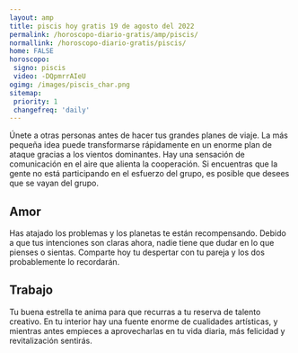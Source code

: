 ```yaml
---
layout: amp
title: piscis hoy gratis 19 de agosto del 2022 
permalink: /horoscopo-diario-gratis/amp/piscis/
normallink: /horoscopo-diario-gratis/piscis/
home: FALSE
horoscopo:
 signo: piscis
 video: -DQpmrrAIeU
ogimg: /images/piscis_char.png
sitemap:
 priority: 1
 changefreq: 'daily'
---
```



Únete a otras personas antes de hacer tus grandes planes de viaje. La más pequeña idea puede transformarse rápidamente en un enorme plan de ataque gracias a los vientos dominantes. Hay una sensación de comunicación en el aire que alienta la cooperación. Si encuentras que la gente no está participando en el esfuerzo del grupo, es posible que desees que se vayan del grupo.

## Amor

Has atajado los problemas y los planetas te están recompensando. Debido a que tus intenciones son claras ahora, nadie tiene que dudar en lo que pienses o sientas. Comparte hoy tu despertar con tu pareja y los dos probablemente lo recordarán.

## Trabajo

Tu buena estrella te anima para que recurras a tu reserva de talento creativo. En tu interior hay una fuente enorme de cualidades artísticas, y mientras antes empieces a aprovecharlas en tu vida diaria, más felicidad y revitalización sentirás.